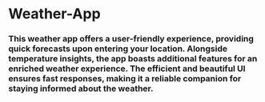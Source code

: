 # Weather-App

### This weather app offers a user-friendly experience, providing quick forecasts upon entering your location. Alongside temperature insights, the app boasts additional features for an enriched weather experience. The efficient and beautiful UI ensures fast responses, making it a reliable companion for staying informed about the weather.
